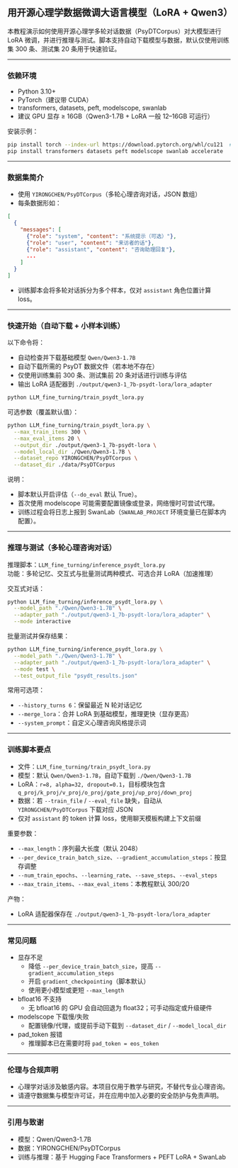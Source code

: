 ## 用开源心理学数据微调大语言模型（LoRA + Qwen3）

本教程演示如何使用开源心理学多轮对话数据（PsyDTCorpus）对大模型进行 LoRA 微调，并进行推理与测试。脚本支持自动下载模型与数据，默认仅使用训练集 300 条、测试集 20 条用于快速验证。

---

### 依赖环境

- Python 3.10+
- PyTorch（建议带 CUDA）
- transformers, datasets, peft, modelscope, swanlab
- 建议 GPU 显存 ≥ 16GB（Qwen3-1.7B + LoRA 一般 12–16GB 可运行）

安装示例：
```bash
pip install torch --index-url https://download.pytorch.org/whl/cu121  # 按需选择CUDA
pip install transformers datasets peft modelscope swanlab accelerate
```

---

### 数据集简介

- 使用 `YIRONGCHEN/PsyDTCorpus`（多轮心理咨询对话，JSON 数组）
- 每条数据形如：
```json
[
  {
    "messages": [
      {"role": "system", "content": "系统提示（可选）"},
      {"role": "user", "content": "来访者的话"},
      {"role": "assistant", "content": "咨询助理回复"},
      ...
    ]
  }
]
```
- 训练脚本会将多轮对话拆分为多个样本，仅对 `assistant` 角色位置计算 loss。

---

### 快速开始（自动下载 + 小样本训练）

以下命令将：
- 自动检查并下载基础模型 `Qwen/Qwen3-1.7B`
- 自动下载所需的 PsyDT 数据文件（若本地不存在）
- 仅使用训练集前 300 条、测试集前 20 条对话进行训练与评估
- 输出 LoRA 适配器到 `./output/qwen3-1_7b-psydt-lora/lora_adapter`

```bash
python LLM_fine_turning/train_psydt_lora.py
```

可选参数（覆盖默认值）：
```bash
python LLM_fine_turning/train_psydt_lora.py \
  --max_train_items 300 \
  --max_eval_items 20 \
  --output_dir ./output/qwen3-1_7b-psydt-lora \
  --model_local_dir ./Qwen/Qwen3-1.7B \
  --dataset_repo YIRONGCHEN/PsyDTCorpus \
  --dataset_dir ./data/PsyDTCorpus
```

说明：
- 脚本默认开启评估（`--do_eval` 默认 True）。
- 首次使用 modelscope 可能需要配置镜像或登录，网络慢时可尝试代理。
- 训练过程会将日志上报到 SwanLab（`SWANLAB_PROJECT` 环境变量已在脚本内配置）。

---

### 推理与测试（多轮心理咨询对话）

推理脚本：`LLM_fine_turning/inference_psydt_lora.py`  
功能：多轮记忆、交互式与批量测试两种模式、可选合并 LoRA（加速推理）

交互式对话：
```bash
python LLM_fine_turning/inference_psydt_lora.py \
  --model_path "./Qwen/Qwen3-1.7B" \
  --adapter_path "./output/qwen3-1_7b-psydt-lora/lora_adapter" \
  --mode interactive
```

批量测试并保存结果：
```bash
python LLM_fine_turning/inference_psydt_lora.py \
  --model_path "./Qwen/Qwen3-1.7B" \
  --adapter_path "./output/qwen3-1_7b-psydt-lora/lora_adapter" \
  --mode test \
  --test_output_file "psydt_results.json"
```

常用可选项：
- `--history_turns 6`：保留最近 N 轮对话记忆
- `--merge_lora`：合并 LoRA 到基础模型，推理更快（显存更高）
- `--system_prompt`：自定义心理咨询风格提示词

---

### 训练脚本要点

- 文件：`LLM_fine_turning/train_psydt_lora.py`
- 模型：默认 `Qwen/Qwen3-1.7B`，自动下载到 `./Qwen/Qwen3-1.7B`
- LoRA：`r=8, alpha=32, dropout=0.1`，目标模块包含 `q_proj/k_proj/v_proj/o_proj/gate_proj/up_proj/down_proj`
- 数据：若 `--train_file` / `--eval_file` 缺失，自动从 `YIRONGCHEN/PsyDTCorpus` 下载对应 JSON
- 仅对 `assistant` 的 token 计算 loss，使用聊天模板构建上下文前缀

重要参数：
- `--max_length`：序列最大长度（默认 2048）
- `--per_device_train_batch_size`、`--gradient_accumulation_steps`：按显存调整
- `--num_train_epochs`、`--learning_rate`、`--save_steps`、`--eval_steps`
- `--max_train_items`、`--max_eval_items`：本教程默认 300/20

产物：
- LoRA 适配器保存在 `./output/qwen3-1_7b-psydt-lora/lora_adapter`

---

### 常见问题

- 显存不足
  - 降低 `--per_device_train_batch_size`，提高 `--gradient_accumulation_steps`
  - 开启 `gradient_checkpointing`（脚本默认）
  - 使用更小模型或更短 `--max_length`
- bfloat16 不支持
  - 无 bfloat16 的 GPU 会自动回退为 float32；可手动指定或升级硬件
- modelscope 下载慢/失败
  - 配置镜像/代理，或提前手动下载到 `--dataset_dir` / `--model_local_dir`
- pad_token 报错
  - 推理脚本已在需要时将 `pad_token = eos_token`

---

### 伦理与合规声明

- 心理学对话涉及敏感内容。本项目仅用于教学与研究，不替代专业心理咨询。
- 请遵守数据集与模型许可证，并在应用中加入必要的安全防护与免责声明。

---

### 引用与致谢

- 模型：Qwen/Qwen3-1.7B
- 数据：YIRONGCHEN/PsyDTCorpus
- 训练与推理：基于 Hugging Face Transformers + PEFT LoRA + SwanLab